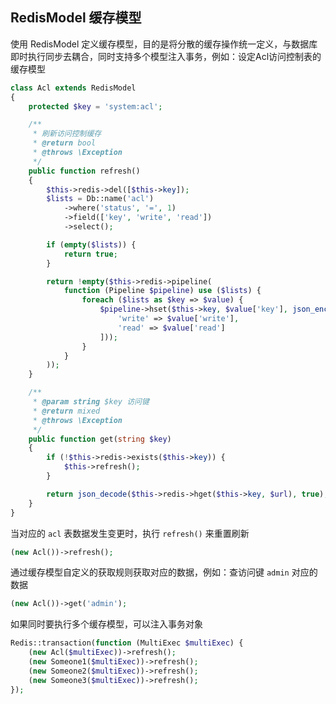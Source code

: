 ## RedisModel 缓存模型

使用 RedisModel 定义缓存模型，目的是将分散的缓存操作统一定义，与数据库即时执行同步去耦合，同时支持多个模型注入事务，例如：设定Acl访问控制表的缓存模型

```php
class Acl extends RedisModel
{
    protected $key = 'system:acl';

    /**
     * 刷新访问控制缓存
     * @return bool
     * @throws \Exception
     */
    public function refresh()
    {
        $this->redis->del([$this->key]);
        $lists = Db::name('acl')
            ->where('status', '=', 1)
            ->field(['key', 'write', 'read'])
            ->select();

        if (empty($lists)) {
            return true;
        }

        return !empty($this->redis->pipeline(
            function (Pipeline $pipeline) use ($lists) {
                foreach ($lists as $key => $value) {
                    $pipeline->hset($this->key, $value['key'], json_encode([
                        'write' => $value['write'],
                        'read' => $value['read']
                    ]));
                }
            }
        ));
    }

    /**
     * @param string $key 访问键
     * @return mixed
     * @throws \Exception
     */
    public function get(string $key)
    {
        if (!$this->redis->exists($this->key)) {
            $this->refresh();
        }

        return json_decode($this->redis->hget($this->key, $url), true);
    }
}
```

当对应的 `acl` 表数据发生变更时，执行 `refresh()` 来重置刷新

```php
(new Acl())->refresh();
```

通过缓存模型自定义的获取规则获取对应的数据，例如：查访问键 `admin` 对应的数据

```php
(new Acl())->get('admin');
```

如果同时要执行多个缓存模型，可以注入事务对象

```php
Redis::transaction(function (MultiExec $multiExec) {
    (new Acl($multiExec))->refresh();
    (new Someone1($multiExec))->refresh();
    (new Someone2($multiExec))->refresh();
    (new Someone3($multiExec))->refresh();
});
```